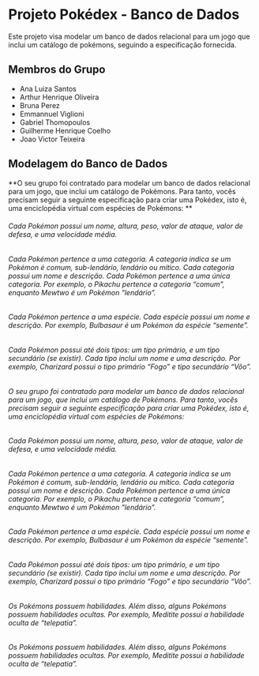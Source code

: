 # Projeto Pokédex - Banco de Dados
Este projeto visa modelar um banco de dados relacional para um jogo que inclui um catálogo de pokémons, seguindo a especificação fornecida.

## Membros do Grupo
- Ana Luiza Santos
- Arthur Henrique Oliveira
- Bruna Perez
- Emmannuel Viglioni
- Gabriel Thomopoulos
- Guilherme Henrique Coelho
- Joao Victor Teixeira

## Modelagem do Banco de Dados
**O seu grupo foi contratado para modelar um banco de dados relacional para um jogo, que inclui um catálogo de Pokémons. Para tanto, vocês precisam seguir a seguinte especificação para criar uma Pokédex, isto é, uma enciclopédia virtual com espécies de Pokémons: **
###### Cada Pokémon possui um nome, altura, peso, valor de ataque, valor de defesa, e uma velocidade média.
###### Cada Pokémon pertence a uma categoria. A categoria indica se um Pokémon é comum, sub-lendário, lendário ou mítico. Cada categoria possui um nome e descrição.  Cada Pokémon pertence a uma única categoria. Por exemplo, o Pikachu pertence a categoria  “comum”, enquanto Mewtwo é um Pokémon "lendário”.
###### Cada Pokémon pertence a uma espécie. Cada espécie possui um nome e descrição. Por exemplo, Bulbasaur é um Pokémon da espécie “semente”.
###### Cada Pokémon possui até dois tipos: um tipo primário, e um tipo secundário (se existir). Cada tipo inclui um nome e uma descrição. Por exemplo, Charizard possui o tipo primário “Fogo” e tipo secundário “Vôo”.
###### O seu grupo foi contratado para modelar um banco de dados relacional para um jogo, que inclui um catálogo de Pokémons. Para tanto, vocês precisam seguir a seguinte especificação para criar uma Pokédex, isto é, uma enciclopédia virtual com espécies de Pokémons: 
###### Cada Pokémon possui um nome, altura, peso, valor de ataque, valor de defesa, e uma velocidade média.
###### Cada Pokémon pertence a uma categoria. A categoria indica se um Pokémon é comum, sub-lendário, lendário ou mítico. Cada categoria possui um nome e descrição.  Cada Pokémon pertence a uma única categoria. Por exemplo, o Pikachu pertence a categoria  “comum”, enquanto Mewtwo é um Pokémon "lendário”.
###### Cada Pokémon pertence a uma espécie. Cada espécie possui um nome e descrição. Por exemplo, Bulbasaur é um Pokémon da espécie “semente”.
###### Cada Pokémon possui até dois tipos: um tipo primário, e um tipo secundário (se existir). Cada tipo inclui um nome e uma descrição. Por exemplo, Charizard possui o tipo primário “Fogo” e tipo secundário “Vôo”.
###### Os Pokémons possuem habilidades. Além disso, alguns Pokémons possuem habilidades ocultas. Por exemplo, Meditite possui a habilidade oculta de “telepatia”.

###### Os Pokémons possuem habilidades. Além disso, alguns Pokémons possuem habilidades ocultas. Por exemplo, Meditite possui a habilidade oculta de “telepatia”.
